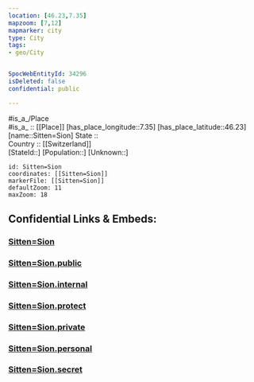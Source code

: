 ```yaml
---
location: [46.23,7.35] 
mapzoom: [7,12] 
mapmarker: city 
type: City
tags:
- geo/City


SpocWebEntityId: 34296
isDeleted: false
confidential: public

---
```

#is_a_/Place  
#is_a_ :: [[Place]] 
[has_place_longitude::7.35] 
[has_place_latitude::46.23] 
[name::Sitten=Sion] 
State ::  
Country :: [[Switzerland]]  
[StateId::] 
[Population::] 
[Unknown::] 


```leaflet
id: Sitten=Sion
coordinates: [[Sitten=Sion]] 
markerFile: [[Sitten=Sion]] 
defaultZoom: 11 
maxZoom: 18
```


## Confidential Links & Embeds: 

### [Sitten=Sion](/_Standards/Earth/Continent/Europe/Europe~Central/Switzerland/Switzerland~Cantons/Valais/City/Sitten=Sion.md) 

### [Sitten=Sion.public](/_public/Earth/Continent/Europe/Europe~Central/Switzerland/Switzerland~Cantons/Valais/City/Sitten=Sion.public.md) 

### [Sitten=Sion.internal](/_internal/Earth/Continent/Europe/Europe~Central/Switzerland/Switzerland~Cantons/Valais/City/Sitten=Sion.internal.md) 

### [Sitten=Sion.protect](/_protect/Earth/Continent/Europe/Europe~Central/Switzerland/Switzerland~Cantons/Valais/City/Sitten=Sion.protect.md) 

### [Sitten=Sion.private](/_private/Earth/Continent/Europe/Europe~Central/Switzerland/Switzerland~Cantons/Valais/City/Sitten=Sion.private.md) 

### [Sitten=Sion.personal](/_personal/Earth/Continent/Europe/Europe~Central/Switzerland/Switzerland~Cantons/Valais/City/Sitten=Sion.personal.md) 

### [Sitten=Sion.secret](/_secret/Earth/Continent/Europe/Europe~Central/Switzerland/Switzerland~Cantons/Valais/City/Sitten=Sion.secret.md)

